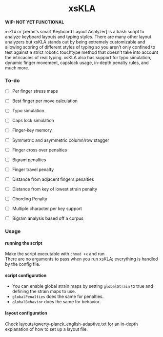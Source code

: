 <h1 align="center">xsKLA</h1>
<b> WIP: NOT YET FUNCTIONAL</b><br>

`xsKLA` or [xeran's smart Keyboard Layout Analyzer] is a bash script to analyze keyboard layouts and typing styles. There are many other layout analyzers but xsKLA stands out by being extremely customizable and allowing scoring of different styles of typing so you aren't only confined to test against a strict robotic touchtype method that doesn't take into account the intricacies of real typing. xsKLA also has support for typo simulation, dynamic finger movement, capslock usage, in-depth penalty rules, and much more.


### To-do
- [ ] Per finger stress maps
- [ ] Best finger per move calculation
- [ ] Typo simulation
- [ ] Caps lock simulation
- [ ] Finger-key memory
- [ ] Symmetric and asymmetric column/row stagger
- [ ] Finger cross over penalties
- [ ] Bigram penalties
- [ ] Finger travel penalty
- [ ] Distance from adjacent fingers penalties
- [ ] Distance from key of lowest strain penalty
- [ ] Chording Penalty
- [ ] Multiple character per key support
- [ ] Bigram analysis based off a corpus


### Usage

#### running the script
Make the script executable with `chmod +x` and run<br>
There are no arguments to pass when you run xsKLA; everything is handled by the config file.

#### script configuration
- You can enable global strain maps by setting `globalStrain` to true and defining the strain maps to use.
- `globalPenalties` does the same for penalties.
- `globalBehavior` does the same for behavior.

#### layout configuration
Check layouts/qwerty-planck_english-adaptive.txt for an in-depth explanation of how to set up a layout file.
